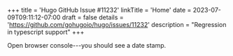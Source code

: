 +++
title = 'Hugo GitHub Issue #11232'
linkTitle = 'Home'
date = 2023-07-09T09:11:12-07:00
draft = false
details = 'https://github.com/gohugoio/hugo/issues/11232'
description = "Regression in typescript support"
+++

Open browser console---you should see a date stamp.
